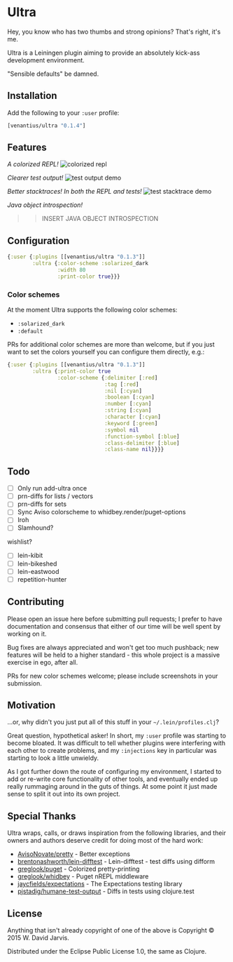# Ultra

Hey, you know who has two thumbs and strong opinions? That's right, it's me.

Ultra is a Leiningen plugin aiming to provide an absolutely kick-ass development environment.

"Sensible defaults" be damned.

## Installation

Add the following to your `:user` profile:

```clojure
[venantius/ultra "0.1.4"]
```

## Features

*A colorized REPL!*
![colorized repl](https://venantius.github.io/ultra/images/colorized-repl.png)

*Clearer test output!*
![test output demo](https://venantius.github.io/ultra/images/test-output.png)

*Better stacktraces! In both the REPL and tests!*
![test stacktrace demo](https://venantius.github.io/ultra/images/colorized-test-stacktrace.png)

*Java object introspection!*
>> INSERT JAVA OBJECT INTROSPECTION

## Configuration

```clojure
{:user {:plugins [[venantius/ultra "0.1.3"]]
        :ultra {:color-scheme :solarized_dark
                :width 80
                :print-color true}}}
```

### Color schemes

At the moment Ultra supports the following color schemes:
 - `:solarized_dark`
 - `:default`

PRs for additional color schemes are more than welcome, but if you just want to set the colors yourself you can configure them directly, e.g.:

```clojure
{:user {:plugins [[venantius/ultra "0.1.3"]]
        :ultra {:print-color true
                :color-scheme {:delimiter [:red]
                               :tag [:red]
                               :nil [:cyan]
                               :boolean [:cyan]
                               :number [:cyan]
                               :string [:cyan]
                               :character [:cyan]
                               :keyword [:green]
                               :symbol nil
                               :function-symbol [:blue]
                               :class-delimiter [:blue]
                               :class-name nil}}}}
```

## Todo

- [ ] Only run add-ultra once
- [ ] prn-diffs for lists / vectors
- [ ] prn-diffs for sets
- [ ] Sync Aviso colorscheme to whidbey.render/puget-options
- [ ] Iroh
- [ ] Slamhound?

wishlist?
- [ ] lein-kibit
- [ ] lein-bikeshed
- [ ] lein-eastwood
- [ ] repetition-hunter

## Contributing

Please open an issue here before submitting pull requests; I prefer to have documentation and consensus that either of our time will be well spent by working on it. 

Bug fixes are always appreciated and won't get too much pushback; new features will be held to a higher standard - this whole project is a massive exercise in ego, after all.

PRs for new color schemes welcome; please include screenshots in your submission.

## Motivation

...or, why didn't you just put all of this stuff in your `~/.lein/profiles.clj`?

Great question, hypothetical asker! In short, my `:user` profile was starting to 
become bloated. It was difficult to tell whether plugins were interfering with 
each other to create problems, and my `:injections` key in particular was 
starting to look a little unwieldy. 

As I got further down the route of configuring my environment, I started to add
or re-write core functionality of other tools, and eventually ended up really
rummaging around in the guts of things. At some point it just made sense to split
it out into its own project.

## Special Thanks

Ultra wraps, calls, or draws inspiration from the following libraries, and their owners and authors deserve credit for doing most of the hard work:

 - [AvisoNovate/pretty](https://github.com/AvisoNovate/pretty) - Better exceptions
 - [brentonashworth/lein-difftest](https://github.com/brentonashworth/lein-difftest) - Lein-difftest - test diffs using difform
 - [greglook/puget](https://github.com/greglook/puget) - Colorized pretty-printing
 - [greglook/whidbey](https://github.com/greglook/whidbey) - Puget nREPL middleware
 - [jaycfields/expectations](https://github.com/jaycfields/expectations) - The Expectations testing library
 - [pjstadig/humane-test-output](https://github.com/pjstadig/humane-test-output) - Diffs in tests using clojure.test

## License

Anything that isn't already copyright of one of the above is Copyright © 2015 W. David Jarvis.

Distributed under the Eclipse Public License 1.0, the same as Clojure.
